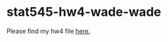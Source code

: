 # stat545-hw4-wade-wade

Please find my hw4 file <a href=https://github.com/wswade2/stat545-hw4-wade-wade/blob/master/hw4.md>here.</a>
